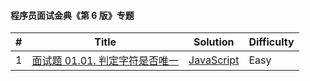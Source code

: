 #### 程序员面试金典《第 6 版》专题

| \#  | Title                                                                              | Solution                                       | Difficulty |
| --- | ---------------------------------------------------------------------------------- | ---------------------------------------------- | ---------- |
| 1   | [面试题 01.01. 判定字符是否唯一](https://leetcode-cn.com/problems/is-unique-lcci/) | [JavaScript](../javaScript/lcci/1-isUnique.js) | Easy       |
